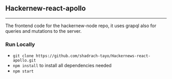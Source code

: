 ## Hackernew-react-apollo

---

The frontend code for the hackernew-node repo, it uses grapql also
for queries and mutations to the server.

### Run Locally

- `git clone https://github.com/shadrach-tayo/Hackernews-react-apollo.git`
- `npm install` to install all dependencies needed
- `npm start`
